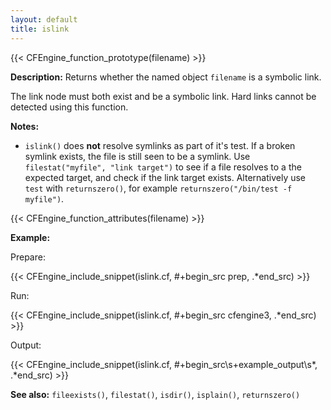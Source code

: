 ```yaml
---
layout: default
title: islink
---
```


{{< CFEngine_function_prototype(filename) >}}

**Description:** Returns whether the named object `filename` is a symbolic
link.

The link node must both exist and be a symbolic link. Hard links cannot
be detected using this function.

**Notes:**

- `islink()` does **not** resolve symlinks as part of it's test. If a broken
  symlink exists, the file is still seen to be a symlink. Use
  `filestat("myfile", "link target")` to see if a file resolves to a the
  expected target, and check if the link target exists. Alternatively use `test`
  with `returnszero()`, for example `returnszero("/bin/test -f myfile")`.

{{< CFEngine_function_attributes(filename) >}}

**Example:**

Prepare:

{{< CFEngine_include_snippet(islink.cf, #\+begin_src prep, .*end_src) >}}

Run:

{{< CFEngine_include_snippet(islink.cf, #\+begin_src cfengine3, .*end_src) >}}

Output:

{{< CFEngine_include_snippet(islink.cf, #\+begin_src\s+example_output\s*, .*end_src) >}}

**See also:** `fileexists()`, `filestat()`, `isdir()`, `isplain()`, `returnszero()`
